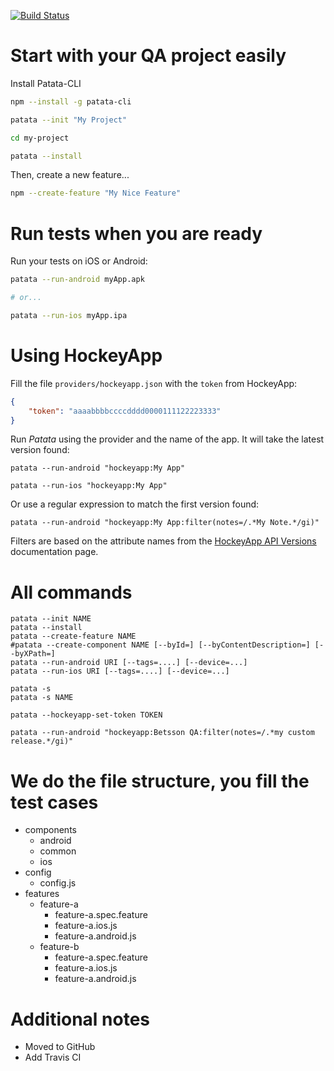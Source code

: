 [![Build Status](https://travis-ci.org/eridem/patata-cli.svg?branch=master)](https://travis-ci.org/eridem/patata-cli)

# Start with your QA project easily

Install Patata-CLI

```bash
npm --install -g patata-cli

patata --init "My Project"

cd my-project

patata --install
```

Then, create a new feature...

```bash
npm --create-feature "My Nice Feature"
```

# Run tests when you are ready

Run your tests on iOS or Android:

```bash
patata --run-android myApp.apk

# or...

patata --run-ios myApp.ipa
```

# Using HockeyApp

Fill the file ```providers/hockeyapp.json``` with the ```token``` from HockeyApp:

```json
{
    "token": "aaaabbbbccccdddd0000111122223333"
}
```

Run *Patata* using the provider and the name of the app. It will take the latest version found:

```
patata --run-android "hockeyapp:My App"

patata --run-ios "hockeyapp:My App"
```

Or use a regular expression to match the first version found:

```
patata --run-android "hockeyapp:My App:filter(notes=/.*My Note.*/gi)"
```

Filters are based on the attribute names from the [HockeyApp API Versions](https://support.hockeyapp.net/kb/api/api-versions) documentation page.

# All commands

```
patata --init NAME
patata --install
patata --create-feature NAME
#patata --create-component NAME [--byId=] [--byContentDescription=] [--byXPath=]
patata --run-android URI [--tags=....] [--device=...]
patata --run-ios URI [--tags=....] [--device=...]

patata -s
patata -s NAME

patata --hockeyapp-set-token TOKEN
```

```
patata --run-android "hockeyapp:Betsson QA:filter(notes=/.*my custom release.*/gi)"
```

# We do the file structure, you fill the test cases

+ components
  + android
  + common
  + ios
+ config
  + config.js
+ features
  + feature-a
    + feature-a.spec.feature
    + feature-a.ios.js
    + feature-a.android.js
  + feature-b
    + feature-a.spec.feature
    + feature-a.ios.js
    + feature-a.android.js

# Additional notes

- Moved to GitHub
- Add Travis CI